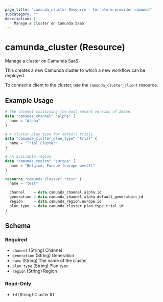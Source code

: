 ```yaml
---
page_title: "camunda_cluster Resource - terraform-provider-camunda"
subcategory: ""
description: |-
    Manage a cluster on Camunda SaaS
---
```


# camunda_cluster (Resource)

Manage a cluster on Camunda SaaS

This creates a new Camunda cluster to which a new workflow can be deployed.

To connect a client to the cluster, use the `camunda_cluster_client` resource.

## Example Usage

```terraform
# The channel containing the most recent version of Zeebe.
data "camunda_channel" "alpha" {
  name = "Alpha"
}

# A cluster plan type for default trials.
data "camunda_cluster_plan_type" "trial" {
  name = "Trial Cluster"
}

# An available region
data "camunda_region" "europe" {
  name = "Belgium, Europe (europe-west1)"
}

resource "camunda_cluster" "test" {
  name = "test"

  channel    = data.camunda_channel.alpha.id
  generation = data.camunda_channel.alpha.default_generation_id
  region     = data.camunda_region.europe.id
  plan_type  = data.camunda_cluster_plan_type.trial.id
}
```

<!-- schema generated by tfplugindocs -->
## Schema

### Required

- `channel` (String) Channel
- `generation` (String) Generation
- `name` (String) The name of the cluster
- `plan_type` (String) Plan type
- `region` (String) Region

### Read-Only

- `id` (String) Cluster ID
